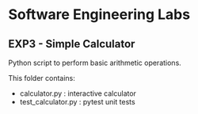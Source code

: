 # Software Engineering Labs

## EXP3 - Simple Calculator

Python script to perform basic arithmetic operations.

This folder contains:
- calculator.py : interactive calculator
- test_calculator.py : pytest unit tests

